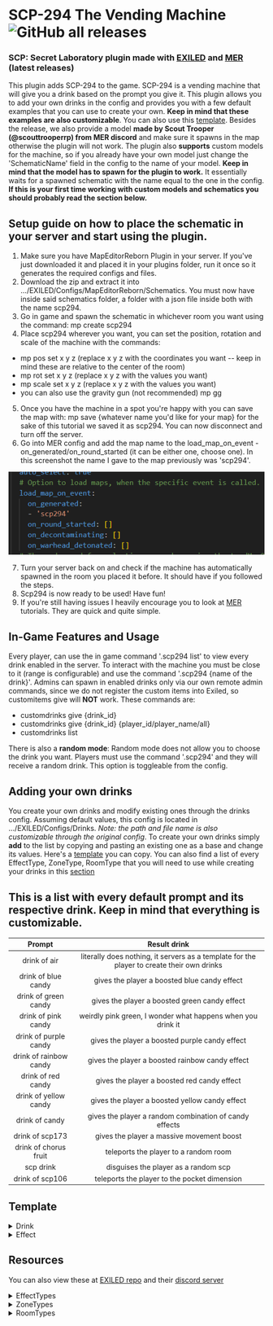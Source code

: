 # SCP-294 The Vending Machine ![GitHub all releases](https://img.shields.io/github/downloads/batatas-fritas/scp-294/total)
### SCP: Secret Laboratory plugin made with [EXILED](https://github.com/Exiled-Team/EXILED) and [MER](https://github.com/Michal78900/MapEditorReborn) (latest releases)

This plugin adds SCP-294 to the game. SCP-294 is a vending machine that will give you a drink based on the prompt you give it. This plugin allows you to add your own drinks in the config and provides you with a few default examples that you can use to create your own. **Keep in mind that these examples are also customizable**. You can also use this [template](#template).
Besides the release, we also provide a model **made by Scout Trooper (@scouttrooperrp) from MER discord** and make sure it spawns in the map otherwise the plugin will not work. The plugin also **supports** custom models for the machine, so if you already have your own model just change the 'SchematicName' field in the config to the name of your model.
**Keep in mind that the model has to spawn for the plugin to work.** It essentially waits for a spawned schematic with the name equal to the one in the config. **If this is your first time working with custom models and schematics you should probably read the section below.**

## Setup guide on how to place the schematic in your server and start using the plugin.
1. Make sure you have MapEditorReborn Plugin in your server. If you've just downloaded it and placed it in your plugins folder, run it once so it generates the required configs and files.
2. Download the zip and extract it into .../EXILED/Configs/MapEditorReborn/Schematics. You must now have inside said schematics folder, a folder with a json file inside both with the name scp294.
3. Go in game and spawn the schematic in whichever room you want using the command: mp create scp294
4. Place scp294 wherever you want, you can set the position, rotation and scale of the machine with the commands:
- mp pos set x y z (replace x  y z with the coordinates you want -- keep in mind these are relative to the center of the room)
- mp rot set x y z (replace x y z with the values you want)
- mp scale set x y z (replace x y z with the values you want)
- you can also use the gravity gun (not recommended) mp gg
5. Once you have the machine in a spot you're happy with you can save the map with: mp save {whatever name you'd like for your map} for the sake of this tutorial we saved it as scp294. You can now disconnect and turn off the server.
6. Go into MER config and add the map name to the load_map_on_event - on_generated/on_round_started (it can be either one, choose one).
In this screenshot the name I gave to the map previously was 'scp294'.

![alt text](https://github.com/batatas-fritas/scp-294/blob/dev/scp-294/Assets/MERconfig_example.png)

7. Turn your server back on and check if the machine has automatically spawned in the room you placed it before. It should have if you followed the steps.
8. Scp294 is now ready to be used! Have fun!
9. If you're still having issues I heavily encourage you to look at [MER](https://github.com/Michal78900/MapEditorReborn) tutorials. They are quick and quite simple.
   
## In-Game Features and Usage
Every player, can use the in game command '.scp294 list' to view every drink enabled in the server.
To interact with the machine you must be close to it (range is configurable) and use the command '.scp294 {name of the drink}'.
Admins can spawn in enabled drinks only via our own remote admin commands, since we do not register the custom items into Exiled, so customitems give will **NOT** work.
These commands are:
- customdrinks give {drink_id} 
- customdrinks give {drink_id} {player_id/player_name/all}
- customdrinks list

There is also a **random mode**: Random mode does not allow you to choose the drink you want. Players must use the command '.scp294' and they will receive a random drink.
This option is toggleable from the config.
## Adding your own drinks
You create your own drinks and modify existing ones through the drinks config. Assuming default values, this config is located in .../EXILED/Configs/Drinks. *Note: the path and file name is also customizable through the original config*. To create your own drinks simply **add** to the list by copying and pasting an existing one as a base and change its values. Here's a [template](#template) you can copy. You can also find a list of every EffectType, ZoneType, RoomType that you will need to use while creating your drinks in this [section](#resources)
## This is a list with every default prompt and its respective drink. Keep in mind that everything is customizable.
| Prompt   |  Result drink  |
| :------: | :------------: |
| drink of air | literally does nothing, it servers as a template for the player to create their own drinks |
| drink of blue candy | gives the player a boosted blue candy effect |
| drink of green candy | gives the player a boosted green candy effect | 
| drink of pink candy | weirdly pink green, I wonder what happens when you drink it |
| drink of purple candy | gives the player a boosted purple candy effect |
| drink of rainbow candy | gives the player a boosted rainbow candy effect |
| drink of red candy | gives the player a boosted red candy effect |
| drink of yellow candy | gives the player a boosted yellow candy effect |
| drink of candy | gives the player a random combination of candy effects |
| drink of scp173 | gives the player a massive movement boost |
| drink of chorus fruit | teleports the player to a random room |
| scp drink | disguises the player as a random scp |
| drink of scp106 | teleports the player to the pocket dimension |
## Template <a name="template"></a>
<details>
<summary>Drink</summary>

```yml
- name: 'drink of air'
  aliases:
  - 'nothing'
  - 'drink of cup'
  - 'drink of emptiness'
  - 'drink of vacuum'
  - 'HL3'
  - 'Half Life 3'
  id: 1
  # Description of the drink, this is what appears when holding the drink
  description: 'There is nothing to drink in the bottle.'
  # Whether or not the drink is enabled on your server. If this is set to false, drinks won't even register so you won't be able to have it through RA
  is_enabled: true
  type: AntiSCP207
  weight: 1
  remove_anti_cola_effect: true
  # List of effects that will be applied to the player
  effects: []
  teleport_manager:
  # Whether or not the player is teleported
    player_teleport: false
    # Whether or not the player can teleport out of the pocket dimension
    can_player_escape_pocket_dimension: false
    # Message that appears when player is prevented from leaving the pocket dimension
    message_preventing_pocket_teleport: ''
    # The zone to which the player will be teleported to. If this is anything but Unspecified it will teleport the player to a random room within that zone
    zone: Unspecified
    # Ignored if zone is anything other than Unspecified. Room that the player will teleport too. Set this to Unknown along with Zone Unspecified to teleport to a random place across the entire facility
    room: Unknown
  appearance_options:
  # Whether or not the player should change appearance
    change_player_appearance: false
    # List of roles the player can turn to. As you can imagine scp-079 is not an option.
    possible_roles: []
    # Amount of time the player's appearance will be changed
    duration: 0
    # Hint displayed once the player changes appearance and counts the time left. Make sure to add '$new_role_name' and '$time_left', these will be replaced by the actual values
    disguise_message: ''
    # Hint displayed once you're no longer in disguise
    no_longer_in_disguise: ''
  extra_effects:
  # Whether or not the player explodes after drinking.
    player_explode: false
    # Whether or not the player gains Ahp. Set this to 0 if no Ahp.
    ahp_gain: 0
    # Whether or not the player gains/loses stamina. Value between -1 and 1. 0 for no change.
    stamina_change: 0
    # Whether or not tantrum is placed beneath the player.
    place_tantrum: false
    # Whether or not the player receives HP.
    heal_amount: 0
    # Whether or not the player gets teleported to pocket dimension.
    teleport_to_pocket_dimension: false
  spawn_properties:
    limit: 0
    dynamic_spawn_points: []
    static_spawn_points: []
    role_spawn_points: []
  scale:
    x: 1
    y: 1
    z: 1
```

</details>
<details>
<summary>Effect</summary>
Effect template to add to the effects list. You can add multiple of these.

```yml
- type: Vitality
    duration: 40
    intensity:
    # If you want a random intensity in a specific range, set this to -1
    fixed_amount: 1
    # This is the lowest amount of the range of intensity possible. If Fixed Amount is 0 or above these will be ignored
    lowest_amount: 0
    # This is the highest amount of the range of intensity possible. If Fixed Amount is 0 or above these will be ignored
    highest_amount: 0
    # The chance of this effect to be applied, in %
    chance: 100
```

</details>

## Resources <a name="resources"></a>
You can also view these at [EXILED repo](https://github.com/Exiled-Team/EXILED) and their [discord server](https://discord.gg/PyUkWTg)
<details>
<summary>EffectTypes</summary>

```
AmnesiaItems
AmnesiaVision
Asphyxiated
Bleeding
Blinded
Burned
Concussed
Corroding
Deafened
Decontaminating
Disabled
Ensnared
Exhausted
Flashed
Hemorrhage
Invigorated
BodyshotReduction
Poisoned
Scp207
Invisible
SinkHole
DamageReduction
MovementBoost
RainbowTaste
SeveredHands
Stained
Vitality
Hypothermia
Scp1853
CardiacArrest
InsufficientLighting
SoundtrackMute
AntiScp207
Scanned
```

</details>
<details>
<summary>ZoneTypes</summary>

```
Unspecified      
LightContainment 
HeavyContainment 
Entrance         
Surface          
Other           
```

</details>
<details>
<summary>RoomTypes</summary>

```
Unknown
LczArmory
LczCurve
LczStraight
Lcz330
Lcz914
LczCrossing
LczTCross
LczCafe
LczPlants
LczToilets
LczAirlock
Lcz173
LczClassDSpawn
LczCheckpointB
LczGlassBox
LczCheckpointA
Hcz079
HczEzCheckpointA
HczEzCheckpointB
HczArmory
Hcz939
HczHid
Hcz049
HczChkpA
HczCrossing
Hcz106
HczNuke
HczTesla
HczServers
HczChkpB
HczTCross
HczCurve
Hcz096
EzVent
EzIntercom
EzGateA
EzDownstairsPcs
EzCurve
EzPcs
EzCrossing
EzCollapsedTunnel
EzConference
EzStraight
EzCafeteria
EzUpstairsPcs
EzGateB
EzShelter
Pocket
Surface
EzCheckpointHallway
HczTestRoom        
```

</details>


